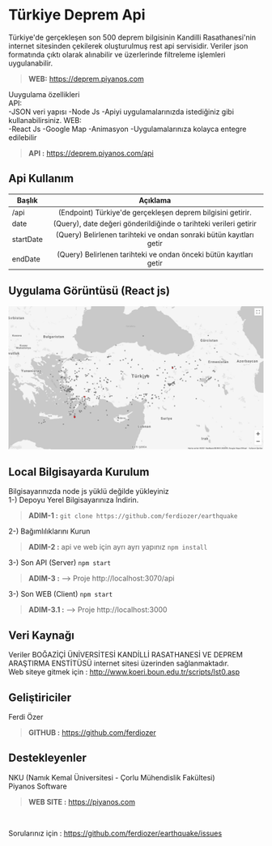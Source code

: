 # Türkiye Deprem Api
Türkiye'de gerçekleşen son 500 deprem bilgisinin Kandilli Rasathanesi'nin internet sitesinden çekilerek oluşturulmuş rest api servisidir. Veriler json formatında çıktı olarak alınabilir ve üzerlerinde filtreleme işlemleri uygulanabilir. <br/>

> **WEB:** https://deprem.piyanos.com

Uuygulama özellikleri<br/>
API:<br/>
-JSON veri yapısı
-Node Js
-Apiyi uygulamalarınızda istediğiniz gibi kullanabilirsiniz.
WEB:<br/>
-React Js
-Google Map
-Animasyon
-Uygulamalarınıza kolayca entegre edilebilir

> **API :** https://deprem.piyanos.com/api

## Api Kullanım
|   Başlık     | Açıklama   | 
| ------------- |:-------------:|
| /api      |(Endpoint) Türkiye'de gerçekleşen deprem bilgisini getirir. |
| date| (Query), date değeri gönderildiğinde o tarihteki verileri getirir   | 
| startDate | (Query) Belirlenen tarihteki ve ondan sonraki bütün kayıtları getir  |
| endDate |(Query) Belirlenen tarihteki ve ondan önceki bütün kayıtları getir  |

## Uygulama Görüntüsü (React js)
![Resim](https://raw.githubusercontent.com/ferdiozer/earthquake/main/deprem.jpg) <br/>


## Local Bilgisayarda Kurulum
Bilgisayarınızda node js yüklü değilde yükleyiniz<br/>
1-) Depoyu Yerel Bilgisayarınıza İndirin. 
> **ADIM-1 :** 
```git clone https://github.com/ferdiozer/earthquake```

2-) Bağımlılıklarını Kurun
> **ADIM-2 :** api ve web için ayrı ayrı yapınız
```npm install```

3-) Son API (Server)
```npm start```
> **ADIM-3 :**  --> Proje http://localhost:3070/api

3-) Son WEB (Client)
```npm start```
> **ADIM-3.1 :**  --> Proje http://localhost:3000

## Veri Kaynağı
Veriler BOĞAZİÇİ ÜNİVERSİTESİ KANDİLLİ RASATHANESİ VE DEPREM ARAŞTIRMA ENSTİTÜSÜ internet sitesi üzerinden sağlanmaktadır. <br />
Web siteye gitmek için : http://www.koeri.boun.edu.tr/scripts/lst0.asp

## Geliştiriciler
Ferdi Özer
<br/>
> **GITHUB :** https://github.com/ferdiozer

## Destekleyenler
NKU (Namık Kemal Üniversitesi - Çorlu Mühendislik Fakültesi)
<br/>
Piyanos Software
<br/>
> **WEB SITE :** https://piyanos.com
<br/>

Sorularınız için : https://github.com/ferdiozer/earthquake/issues

